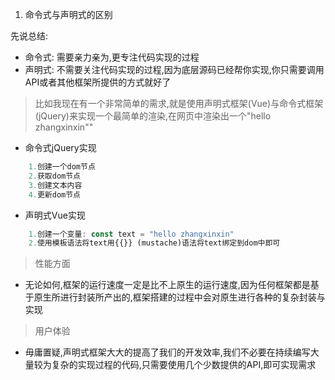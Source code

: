 
1. 命令式与声明式的区别

先说总结:
- 命令式: 需要亲力亲为,更专注代码实现的过程
- 声明式: 不需要关注代码实现的过程,因为底层源码已经帮你实现,你只需要调用API或者其他框架所提供的方式就好了

> 比如我现在有一个非常简单的需求,就是使用声明式框架(Vue)与命令式框架(jQuery)来实现一个最简单的渲染,在网页中渲染出一个"hello zhangxinxin""

- 命令式jQuery实现
```js 
	1.创建一个dom节点
	2.获取dom节点
	3.创建文本内容
	4.更新dom节点
```

- 声明式Vue实现
```js
	1.创建一个变量: const text = "hello zhangxinxin"
	2.使用模板语法将text用{{}} (mustache)语法将text绑定到dom中即可
```

> 性能方面

- 无论如何,框架的运行速度一定是比不上原生的运行速度,因为任何框架都是基于原生所进行封装所产出的,框架搭建的过程中会对原生进行各种的复杂封装与实现

> 用户体验

- 毋庸置疑,声明式框架大大的提高了我们的开发效率,我们不必要在持续编写大量较为复杂的实现过程的代码,只需要使用几个少数提供的API,即可实现需求
